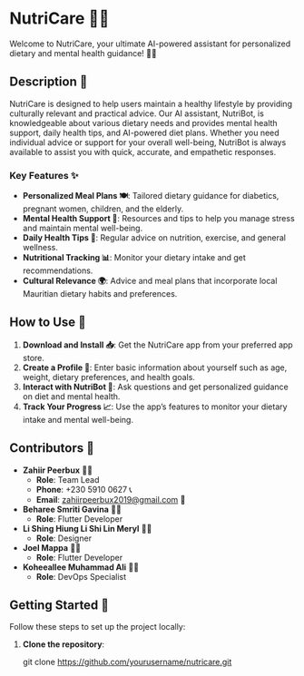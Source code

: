 # NutriCare 🍎🥗

Welcome to NutriCare, your ultimate AI-powered assistant for personalized dietary and mental health guidance! 🌟🤖

## Description 📄

NutriCare is designed to help users maintain a healthy lifestyle by providing culturally relevant and practical advice. Our AI assistant, NutriBot, is knowledgeable about various dietary needs and provides mental health support, daily health tips, and AI-powered diet plans. Whether you need individual advice or support for your overall well-being, NutriBot is always available to assist you with quick, accurate, and empathetic responses.

### Key Features ✨

- **Personalized Meal Plans 🍽️**: Tailored dietary guidance for diabetics, pregnant women, children, and the elderly.
- **Mental Health Support 🧠**: Resources and tips to help you manage stress and maintain mental well-being.
- **Daily Health Tips 📅**: Regular advice on nutrition, exercise, and general wellness.
- **Nutritional Tracking 📊**: Monitor your dietary intake and get recommendations.
- **Cultural Relevance 🌍**: Advice and meal plans that incorporate local Mauritian dietary habits and preferences.

## How to Use 🤔

1. **Download and Install 📥**: Get the NutriCare app from your preferred app store.
2. **Create a Profile 📝**: Enter basic information about yourself such as age, weight, dietary preferences, and health goals.
3. **Interact with NutriBot 💬**: Ask questions and get personalized guidance on diet and mental health.
4. **Track Your Progress 📈**: Use the app’s features to monitor your dietary intake and mental well-being.

## Contributors 👥

- **Zahiir Peerbux** 🧑‍💻
  - **Role**: Team Lead
  - **Phone**: +230 5910 0627 📞
  - **Email**: [zahiirpeerbux2019@gmail.com](mailto:zahiirpeerbux2019@gmail.com) 📧
- **Beharee Smriti Gavina** 🧑‍💼
  - **Role**: Flutter Developer
- **Li Shing Hiung Li Shi Lin Meryl** 🧑‍🎨
  - **Role**: Designer
- **Joel Mappa** 🧑‍💻
  - **Role**: Flutter Developer
- **Koheeallee Muhammad Ali** 🧑‍🔧
  - **Role**: DevOps Specialist

## Getting Started 🚀

Follow these steps to set up the project locally:

1. **Clone the repository**:

   git clone https://github.com/yourusername/nutricare.git
